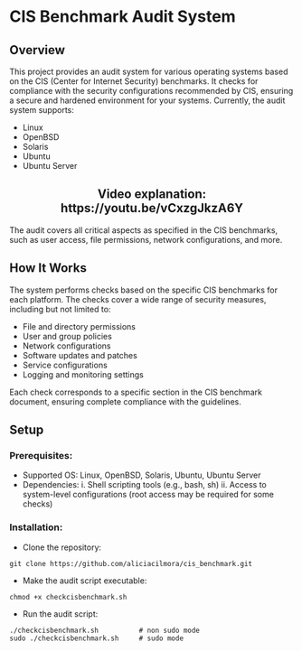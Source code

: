 # CIS Benchmark Audit System

## Overview

This project provides an audit system for various operating systems based on the CIS (Center for Internet Security) benchmarks. It checks for compliance with the security configurations recommended by CIS, ensuring a secure and hardened environment for your systems. Currently, the audit system supports:

* Linux
* OpenBSD
* Solaris
* Ubuntu
* Ubuntu Server

<h2 align="center">
  Video explanation: https://youtu.be/vCxzgJkzA6Y
</h2>

The audit covers all critical aspects as specified in the CIS benchmarks, such as user access, file permissions, network configurations, and more.

## How It Works

The system performs checks based on the specific CIS benchmarks for each platform. The checks cover a wide range of security measures, including but not limited to:

* File and directory permissions
* User and group policies
* Network configurations
* Software updates and patches
* Service configurations
* Logging and monitoring settings

Each check corresponds to a specific section in the CIS benchmark document, ensuring complete compliance with the guidelines.

## Setup

### Prerequisites:

- Supported OS: Linux, OpenBSD, Solaris, Ubuntu, Ubuntu Server
- Dependencies:
i. Shell scripting tools (e.g., bash, sh)
ii. Access to system-level configurations (root access may be required for some checks)


### Installation:

- Clone the repository:
```
git clone https://github.com/aliciacilmora/cis_benchmark.git
```

- Make the audit script executable:
```
chmod +x checkcisbenchmark.sh
```

- Run the audit script:
```
./checkcisbenchmark.sh          # non sudo mode
sudo ./checkcisbenchmark.sh     # sudo mode
```
